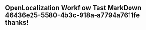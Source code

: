 <properties
ms.topic="hero-topic"
ms.test1="hero-topic"
ms.test2="test"/>

## OpenLocalization Workflow Test MarkDown 46436e25-5580-4b3c-918a-a7794a7611fe thanks!
